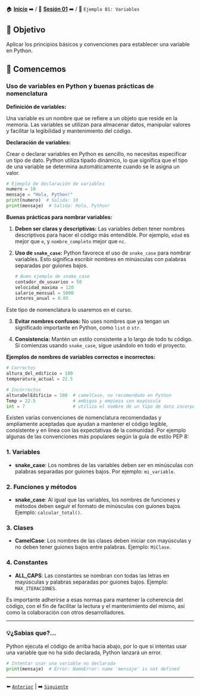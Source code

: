 🏠 [**Inicio**](../../Readme.md) ➡️ / 📖 [**Sesión 01**](../Readme.md) ➡️ / 📝 `Ejemplo 01: Variables`

## 🎯 Objetivo

Aplicar los principios básicos y convenciones para establecer una variable en Python.

## 🚀 Comencemos

### Uso de variables en Python y buenas prácticas de nomenclatura

**Definición de variables:**

Una variable es un nombre que se refiere a un objeto que reside en la memoria. Las variables se utilizan para almacenar datos, manipular valores y facilitar la legibilidad y mantenimiento del código.

**Declaración de variables:**

Crear o declarar variables en Python es sencillo, no necesitas especificar un tipo de dato. Python utiliza tipado dinámico, lo que significa que el tipo de una variable se determina automáticamente cuando se le asigna un valor.

```python
# Ejemplo de declaración de variables
numero = 10
mensaje = "Hola, Python!"
print(numero)  # Salida: 10
print(mensaje)  # Salida: Hola, Python!
```

**Buenas prácticas para nombrar variables:**

1. **Deben ser claras y descriptivas:**
   Las variables deben tener nombres descriptivos para hacer el código más entendible. Por ejemplo, `edad` es mejor que `e`, y `nombre_completo` mejor que `nc`.

2. **Uso de `snake_case`:**
   Python favorece el uso de `snake_case` para nombrar variables. Esto significa escribir nombres en minúsculas con palabras separadas por guiones bajos.
   
   ```python
   # Buen ejemplo de snake_case
   contador_de_usuarios = 50
   velocidad_maxima = 120
   salario_mensual = 5000
   interes_anual = 0.05
   ```
Este tipo de nomenclatura lo usaremos en el curso.

3. **Evitar nombres confusos:**
   No uses nombres que ya tengan un significado importante en Python, como `list` o `str`.

4. **Consistencia:**
   Mantén un estilo consistente a lo largo de todo tu código. Si comienzas usando `snake_case`, sigue usándolo en todo el proyecto.

**Ejemplos de nombres de variables correctos e incorrectos:**

```python
# Correctos
altura_del_edificio = 100
temperatura_actual = 22.5

# Incorrectos
alturaDelEdificio = 100  # camelCase, no recomendado en Python
Temp = 22.5              # ambiguo y empieza con mayúscula
int = 7                  # utiliza el nombre de un tipo de dato incorporado
```

Existen varias convenciones de nomenclatura recomendadas y ampliamente aceptadas que ayudan a mantener el código legible, consistente y en línea con las expectativas de la comunidad. Por ejemplo algunas de las convenciones más populares según la guía de estilo PEP 8:

### 1. **Variables**
   - **snake_case**: Los nombres de las variables deben ser en minúsculas con palabras separadas por guiones bajos. Por ejemplo: `mi_variable`.

### 2. **Funciones y métodos**
   - **snake_case**: Al igual que las variables, los nombres de funciones y métodos deben seguir el formato de minúsculas con guiones bajos. Ejemplo: `calcular_total()`.

### 3. **Clases**
   - **CamelCase**: Los nombres de las clases deben iniciar con mayúsculas y no deben tener guiones bajos entre palabras. Ejemplo: `MiClase`.

### 4. **Constantes**
   - **ALL_CAPS**: Las constantes se nombran con todas las letras en mayúsculas y palabras separadas por guiones bajos. Ejemplo: `MAX_ITERACIONES`.


Es importante adherirse a esas normas para mantener la coherencia del código, con el fin de facilitar la lectura y el mantenimiento del mismo, así como la colaboración con otros desarrolladores.

---

### 💡¿Sabias que?...

Python ejecuta el código de arriba hacia abajo, por lo que si intentas usar una variable que no ha sido declarada, Python lanzará un error.

```python
# Intentar usar una variable no declarada
print(mensaje)  # Error: NameError: name 'mensaje' is not defined
```

---

⬅️ [`Anterior`](../Readme.md) | ➡️ [`Siguiente`](../Ejemplo-02/Readme.md)